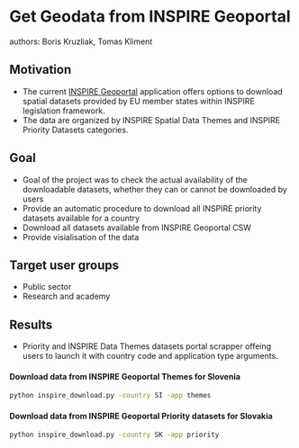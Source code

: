 # Get Geodata from INSPIRE Geoportal
authors: Boris Kruzliak, Tomas Kliment
## Motivation
- The current [INSPIRE Geoportal](http://inspire-geoportal.ec.europa.eu/) application offers options to download spatial datasets provided by EU member states within INSPIRE legislation framework. 
- The data are organized by INSPIRE Spatial Data Themes and INSPIRE Priority Datasets categories.

## Goal
- Goal of the project was to check the actual availability of the downloadable datasets, whether they can or cannot be downloaded by users
- Provide an automatic procedure to download all INSPIRE priority datasets available for a country
- Download all datasets available from INSPIRE Geoportal CSW
- Provide visialisation of the data

## Target user groups
- Public sector
- Research and academy

## Results
- Priority and INSPIRE Data Themes datasets portal scrapper offeing users to launch it with country code and application type arguments.
#### Download data from INSPIRE Geoportal Themes for Slovenia 
```bash
python inspire_download.py -country SI -app themes
```

#### Download data from INSPIRE Geoportal Priority datasets for Slovakia
```bash
python inspire_download.py -country SK -app priority

```



